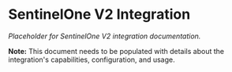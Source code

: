# SentinelOne V2 Integration

*Placeholder for SentinelOne V2 integration documentation.*

**Note:** This document needs to be populated with details about the integration's capabilities, configuration, and usage.
